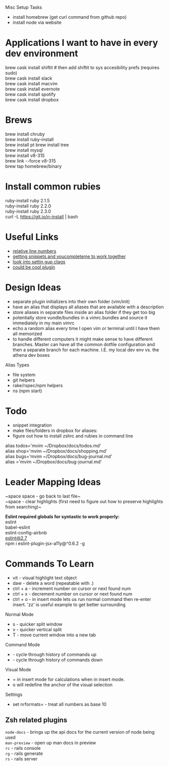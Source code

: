Misc Setup Tasks
* install homebrew (get curl command from github repo)
* install node via website

# Applications I want to have in every dev environment
brew cask install shiftit   # then add shiftit to sys accesibility prefs (requires sudo)  
brew cask install slack   
brew cask install macvim  
brew cask install evernote  
brew cask install spotify  
brew cask install dropbox  

# Brews
brew install chruby  
brew install ruby-install  
brew install pt
brew install tree  
brew install mysql  
brew install v8-315  
brew link --force v8-315  
brew tap homebrew/binary

# Install common rubies
ruby-install ruby 2.1.5  
ruby-install ruby 2.2.0  
ruby-install ruby 2.3.0  
curl -L https://git.io/n-install | bash


# Useful Links
* [relative line numbers](http://jeffkreeftmeijer.com/2012/relative-line-numbers-in-vim-for-super-fast-movement/)  
* [getting snippets and youcompleteme to work together](http://stackoverflow.com/questions/14896327/ultisnips-and-youcompleteme)  
* [look into settin gup ctags](https://github.com/LaunchAcademy/vim-config/blob/4e54606e6e201612a7c2152eb190538166a8afc2/init/keybindings.vim#L80)  
* [could be cool plugin](https://github.com/easymotion/vim-easymotion)  

# Design Ideas
* separate plugin initializers into their own folder (vim/init)  
* have an alias that displays all aliases that are available with a description  
* store aliases in separate files inside an alias folder if they get too big  
* potentially store vundle/bundles in a vimrc.bundles and source it immediately in my main vimrc  
* echo a random alias every time I open vim or terminal until I have them all memorized  
* to handle different computers it might make sense to have different branches.
    Master can have all the common dotfile configuration and then a separate
    branch for each machine. I.E. my local dev env vs. the athena dev boxes  


Alias Types
* file system
* git helpers
* rake/rspec/npm helpers
* ns (npm start)

# Todo
* snippet integration
* make files/folders in dropbox for aliases:
* figure out how to install zshrc and rubies in command line

alias todos='mvim ~/Dropbox/docs/todos.md'  
alias shop='mvim ~/Dropbox/docs/shopping.md'  
alias bugs='mvim ~/Dropbox/docs/bug-journal.md'  
alias ='mvim ~/Dropbox/docs/bug-journal.md'  

# Leader Mapping Ideas
~space space - go back to last file~  
~space - clear highlights (first need to figure out how to preserve highlights from searching)~  

**Eslint required globals for syntastic to work properly:**  
eslint  
babel-eslint  
eslint-config-airbnb  
eslint@2.7  
npm i eslint-plugin-jsx-a11y@^0.6.2 -g  

# Commands To Learn

- vit - visual highlight text object
- daw - delete a word (repeatable with .)
- ctrl + a - increment number on cursor or next found num
- ctrl + x - decrement number on cursor or next found num
- ctrl + o - in insert mode lets us run normal command then re-enter insert.  'zz' is useful example to get better surrounding

Normal Mode
- <C-w>s - quicker split window
- <C-w>v - quicker vertical split
- <C-w>T - move current window into a new tab

Command Mode
- <C-p> - cycle through history of commands up
- <C-n> - cycle through history of commands down

Visual Mode
- <C-r>= in insert mode for calculations when in insert mode. 
- o will redefine the anchor of the visual selection

Settings
- set nrformats=    - treat all numbers as base 10

## Zsh related plugins
`node-docs` - brings up the api docs for the current version of node being used  
`man-preview` - open up man docs in preview  
`rc` - rails console  
`rg` - rails generate  
`rs` - rails server  
